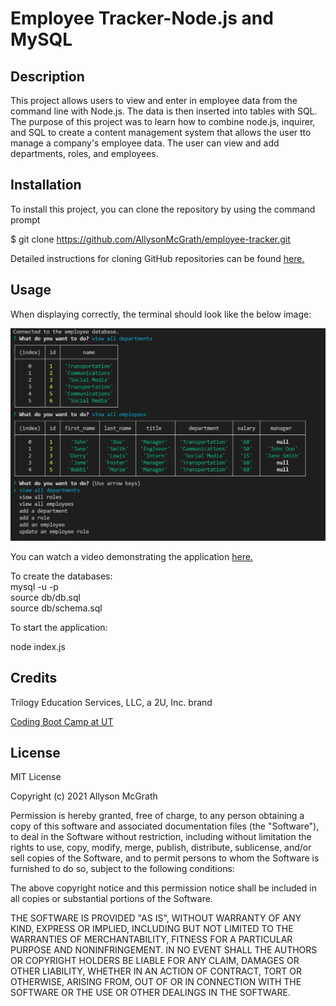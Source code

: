 # Employee Tracker-Node.js and MySQL

## Description

This project allows users to view and enter in employee data from the command line with Node.js. The data is then inserted into tables with SQL. The purpose of this project was to learn how to combine node.js, inquirer, and SQL to create a content management system that allows the user tto manage a company's employee data. The user can view and add departments, roles, and employees.


## Installation

To install this project, you can clone the repository by using the command prompt

$ git clone https://github.com/AllysonMcGrath/employee-tracker.git

Detailed instructions for cloning GitHub repositories can be found [here.](https://docs.github.com/en/github/creating-cloning-and-archiving-repositories/cloning-a-repository-from-github/cloning-a-repository)



## Usage

When displaying correctly, the terminal should look like the below image:

![Command line with question prompts](/assets/employeetracker.JPG)

You can watch a video demonstrating the application [here.](https://watch.screencastify.com/v/LxMhpxl17KUOzy79MJh4)

To create the databases:<br/>
mysql -u <username> -p <password><br/>
source db/db.sql<br/>
source db/schema.sql<br/>

To start the application:

node index.js
  

## Credits

Trilogy Education Services, LLC, a 2U, Inc. brand

[Coding Boot Camp at UT](https://github.com/the-Coding-Boot-Camp-at-UT)



## License

MIT License

Copyright (c) 2021 Allyson McGrath

Permission is hereby granted, free of charge, to any person obtaining a copy
of this software and associated documentation files (the "Software"), to deal
in the Software without restriction, including without limitation the rights
to use, copy, modify, merge, publish, distribute, sublicense, and/or sell
copies of the Software, and to permit persons to whom the Software is
furnished to do so, subject to the following conditions:

The above copyright notice and this permission notice shall be included in all
copies or substantial portions of the Software.

THE SOFTWARE IS PROVIDED "AS IS", WITHOUT WARRANTY OF ANY KIND, EXPRESS OR
IMPLIED, INCLUDING BUT NOT LIMITED TO THE WARRANTIES OF MERCHANTABILITY,
FITNESS FOR A PARTICULAR PURPOSE AND NONINFRINGEMENT. IN NO EVENT SHALL THE
AUTHORS OR COPYRIGHT HOLDERS BE LIABLE FOR ANY CLAIM, DAMAGES OR OTHER
LIABILITY, WHETHER IN AN ACTION OF CONTRACT, TORT OR OTHERWISE, ARISING FROM,
OUT OF OR IN CONNECTION WITH THE SOFTWARE OR THE USE OR OTHER DEALINGS IN THE
SOFTWARE.

